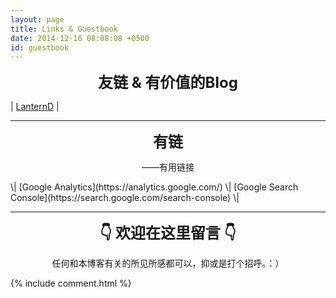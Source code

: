 ```yaml
---
layout: page
title: Links & Guestbook
date: 2014-12-16 08:08:08 +0500
id: guestbook
---
```


<center><i class="fas fa-chess-rook fa-3x"></i></center>

<p><center><strong><font size="5">友链 & 有价值的Blog</font></strong></center></p>

\| [LanternD](https://dlyang.me/) \|

------

<p><center><strong><font size="5">有链</font></strong></center></p>
<p></p><center>——有用链接</center><p></p>
\| [Google Analytics](https://analytics.google.com/) \| [Google Search Console](https://search.google.com/search-console) \|

------

<p><center><strong><font size="5">👇 欢迎在这里留言 👇</font></strong></center></p>
<p></p><center>任何和本博客有关的所见所感都可以，抑或是打个招呼。：）</center><p></p>

<div align="left">
{% include comment.html %}
</div>



